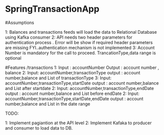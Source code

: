 # SpringTransactionApp




#Assumptions

1: Balances and transactions feeds will load the data to Relational Database using Kafka consumer
2: API needs two header parameters for authentication process . Error will be show if required header parameters are missing
	FYI..authentication mechanism is not implemented
3: Account Number is mandatory for the call to proceed.
	TrancationType,data range is optional
	
	


#Features
/transactions
1: Input : accountNumber    Output : account number , balance
2: Input: accountNumber,transactionType   output : account number,balance and List<transactions> of transactionType
3: Input: accountNumber,transactionType,startDate   output : account number,balance and List<transactions> after startdate
2: Input: accountNumber,transactionType,endDate   output : account number,balance and List<transactions> before endDate
2: Input: accountNumber,transactionType,startDate,endDate   output : account number,balance and List<transactions> in the date range



TODO:

1: Implement pagiantion at the API level
2: Implement Kafaka to producer and consumer to load data to DB.